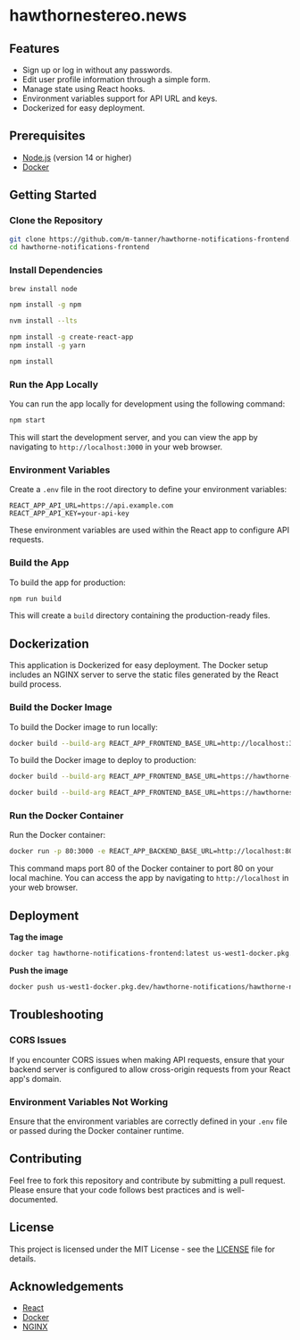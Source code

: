 # hawthornestereo.news

## Features

- Sign up or log in without any passwords.
- Edit user profile information through a simple form.
- Manage state using React hooks.
- Environment variables support for API URL and keys.
- Dockerized for easy deployment.

## Prerequisites

- [Node.js](https://nodejs.org/) (version 14 or higher)
- [Docker](https://www.docker.com/get-started)

## Getting Started

### Clone the Repository

```bash
git clone https://github.com/m-tanner/hawthorne-notifications-frontend.git
cd hawthorne-notifications-frontend
```

### Install Dependencies

```bash
brew install node
```

```bash
npm install -g npm
```

```bash
nvm install --lts
```

```bash
npm install -g create-react-app
npm install -g yarn
```

```bash
npm install
```

### Run the App Locally

You can run the app locally for development using the following command:

```bash
npm start
```

This will start the development server, and you can view the app by navigating to `http://localhost:3000` in your web browser.

### Environment Variables

Create a `.env` file in the root directory to define your environment variables:

```plaintext
REACT_APP_API_URL=https://api.example.com
REACT_APP_API_KEY=your-api-key
```

These environment variables are used within the React app to configure API requests.

### Build the App

To build the app for production:

```bash
npm run build
```

This will create a `build` directory containing the production-ready files.

## Dockerization

This application is Dockerized for easy deployment. The Docker setup includes an NGINX server to serve the static files generated by the React build process.

### Build the Docker Image

To build the Docker image to run locally:

```bash
docker build --build-arg REACT_APP_FRONTEND_BASE_URL=http://localhost:3000 --platform linux/amd64 -t hawthorne-notifications-frontend:latest .
```


To build the Docker image to deploy to production:

```bash
docker build --build-arg REACT_APP_FRONTEND_BASE_URL=https://hawthorne-notifications-frontend-sdo7vkuv7q-uw.a.run.app --platform linux/amd64 -t hawthorne-notifications-frontend:latest .
```

```bash
docker build --build-arg REACT_APP_FRONTEND_BASE_URL=https://hawthornestereo.news --platform linux/amd64 -t hawthorne-notifications-frontend:latest .
```

### Run the Docker Container

Run the Docker container:

```bash
docker run -p 80:3000 -e REACT_APP_BACKEND_BASE_URL=http://localhost:8080 hawthorne-notifications-frontend
```

This command maps port 80 of the Docker container to port 80 on your local machine. You can access the app by navigating to `http://localhost` in your web browser.

## Deployment

**Tag the image**
```bash
docker tag hawthorne-notifications-frontend:latest us-west1-docker.pkg.dev/hawthorne-notifications/hawthorne-notifications-repo/hawthorne-notifications-frontend:latest
```

**Push the image**
```bash
docker push us-west1-docker.pkg.dev/hawthorne-notifications/hawthorne-notifications-repo/hawthorne-notifications-frontend:latest
```

## Troubleshooting

### CORS Issues

If you encounter CORS issues when making API requests, ensure that your backend server is configured to allow cross-origin requests from your React app's domain.

### Environment Variables Not Working

Ensure that the environment variables are correctly defined in your `.env` file or passed during the Docker container runtime.

## Contributing

Feel free to fork this repository and contribute by submitting a pull request. Please ensure that your code follows best practices and is well-documented.

## License

This project is licensed under the MIT License - see the [LICENSE](LICENSE) file for details.

## Acknowledgements

- [React](https://reactjs.org/)
- [Docker](https://www.docker.com/)
- [NGINX](https://www.nginx.com/)
